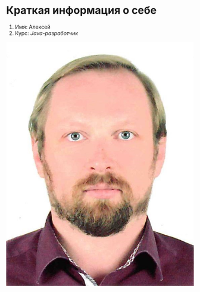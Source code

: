 # Краткая информация о себе
1. Имя: Алексей
2. Курс: _Java-разработчик_




![моё фото](Фото/Фото_2018.JPG)


